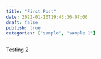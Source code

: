 ```yaml
---
title: "First Post"
date: 2022-01-10T19:43:36-07:00
draft: false
publish: true
categories: ["sample", "sample 1"]
---
```


Testing 2
